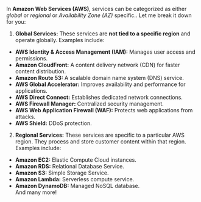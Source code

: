 In **Amazon Web Services (AWS)**, services can be categorized as either _global_ or _regional_ or _Availability Zone (AZ)_ specific.. Let me break it down for you:

1) **Global Services:**
These services are **not tied to a specific region** and operate globally. Examples include:
- **AWS Identity & Access Management (IAM):** Manages user access and permissions.
- **Amazon CloudFront:** A content delivery network (CDN) for faster content distribution.
- **Amazon Route 53:** A scalable domain name system (DNS) service.
- **AWS Global Accelerator:** Improves availability and performance for applications.
- **AWS Direct Connect:** Establishes dedicated network connections.
- **AWS Firewall Manager:** Centralized security management.
- **AWS Web Application Firewall (WAF):** Protects web applications from attacks.
- **AWS Shield:** DDoS protection.

2) **Regional Services:**
These services are specific to a particular AWS region. They process and store customer content within that region. Examples include:
- **Amazon EC2:** Elastic Compute Cloud instances.
- **Amazon RDS:** Relational Database Service.
- **Amazon S3:** Simple Storage Service.
- **Amazon Lambda:** Serverless compute service.
- **Amazon DynamoDB:** Managed NoSQL database.  
And many more!
